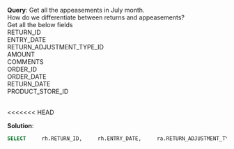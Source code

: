 **Query**: Get all the appeasements in July month.<br>
How do we differentiate between returns and appeasements?<br>
Get all the below fields <br>
RETURN_ID<br>
ENTRY_DATE <br>
RETURN_ADJUSTMENT_TYPE_ID<br>
AMOUNT<br>
COMMENTS <br>
ORDER_ID<br>
ORDER_DATE <br>
RETURN_DATE<br>
PRODUCT_STORE_ID<br>
<br>

<<<<<<< HEAD

**Solution**:
```sql
SELECT     rh.RETURN_ID,     rh.ENTRY_DATE,     ra.RETURN_ADJUSTMENT_TYPE_ID,     ra.AMOUNT,     ra.COMMENTS,     ra.ORDER_ID,     oh.ORDER_DATE,     rh.RETURN_DATE,     oh.PRODUCT_STORE_ID FROM return_adjustment ra JOIN return_header rh ON ra.RETURN_ID = rh.RETURN_ID JOIN order_header oh USING(ORDER_ID) WHERE     ra.RETURN_ADJUSTMENT_TYPE_ID = 'APPEASEMENT'     AND MONTH(rh.ENTRY_DATE) = 7;

